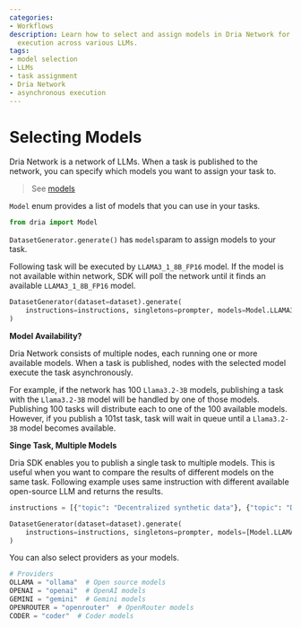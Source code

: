 ```yaml
---
categories:
- Workflows
description: Learn how to select and assign models in Dria Network for optimized task
  execution across various LLMs.
tags:
- model selection
- LLMs
- task assignment
- Dria Network
- asynchronous execution
---
```


# Selecting Models

Dria Network is a network of LLMs.
When a task is published to the network, you can specify which models you want to assign your task to.

> See [models](models.md)

`Model` enum provides a list of models that you can use in your tasks.

```python
from dria import Model
```

`DatasetGenerator.generate()` has `models`param to assign models to your task.

Following task will be executed by `LLAMA3_1_8B_FP16` model. If the model is not available within network, SDK will poll the network until it finds an available `LLAMA3_1_8B_FP16` model.
```python
DatasetGenerator(dataset=dataset).generate(
    instructions=instructions, singletons=prompter, models=Model.LLAMA3_1_8B_FP16
)
```

**Model Availability?**

Dria Network consists of multiple nodes, each running one or more available models. When a task is published, nodes with the selected model execute the task asynchronously.

For example, if the network has 100 `Llama3.2-3B` models, publishing a task with the `Llama3.2-3B` model will be handled by one of those models. 
Publishing 100 tasks will distribute each to one of the 100 available models. 
However, if you publish a 101st task, task will wait in queue until a `Llama3.2-3B` model becomes available.

**Singe Task, Multiple Models**

Dria SDK enables you to publish a single task to multiple models. 
This is useful when you want to compare the results of different models on the same task.
Following example uses same instruction with different available open-source LLM and returns the results.


```python
instructions = [{"topic": "Decentralized synthetic data"}, {"topic": "Decentralized synthetic data"}]

DatasetGenerator(dataset=dataset).generate(
    instructions=instructions, singletons=prompter, models=[Model.LLAMA3_1_8B_FP16, Model.LLAMA_3_1_70B_OR]
)
```

You can also select providers as your models.
```python
# Providers
OLLAMA = "ollama"  # Open source models
OPENAI = "openai"  # OpenAI models
GEMINI = "gemini"  # Gemini models
OPENROUTER = "openrouter"  # OpenRouter models
CODER = "coder"  # Coder models
```